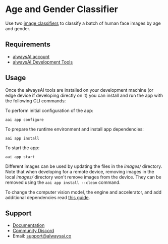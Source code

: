 # Age and Gender Classifier
Use two [image classifiers](https://alwaysai.co/docs/application_development/core_computer_vision_services.html#image-classification) to classify a batch of human face images by age and gender.

## Requirements
* [alwaysAI account](https://alwaysai.co/auth?register=true)
* [alwaysAI Development Tools](https://alwaysai.co/docs/get_started/development_computer_setup.html)

## Usage
Once the alwaysAI tools are installed on your development machine (or edge device if developing directly on it) you can install and run the app with the following CLI commands:

To perform initial configuration of the app:
```
aai app configure
```

To prepare the runtime environment and install app dependencies:
```
aai app install
```

To start the app:
```
aai app start
```

Different images can be used by updating the files in the *images/* directory. Note that when developing for a remote device, removing images in the local *images/* directory won't remove images from the device. They can be removed using the `aai app install --clean` command.

To change the computer vision model, the engine and accelerator, and add additional dependencies read [this guide](https://docs.alwaysai.co/application_development/application_configuration.html).

## Support
* [Documentation](https://alwaysai.co/docs/)
* [Community Discord](https://discord.gg/alwaysai)
* Email: support@alwaysai.co

